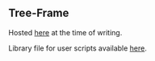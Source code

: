 ## Tree-Frame

Hosted [here](https://callumlatham.com/tree-frame-2) at the time of writing.

Library file for user scripts available [here](https://greasyfork.org/en/scripts/446506-config).
